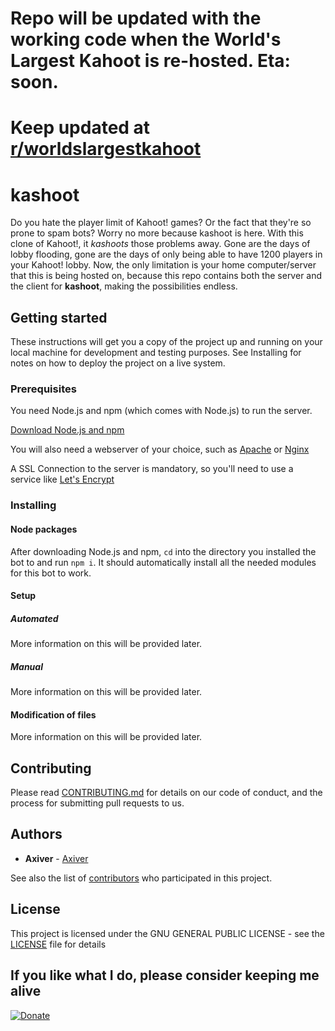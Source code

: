 # Repo will be updated with the working code when the World's Largest Kahoot is re-hosted. Eta: soon.
# Keep updated at [r/worldslargestkahoot](https://reddit.com/r/worldslargestkahoot)

# kashoot

Do you hate the player limit of Kahoot! games? Or the fact that they're so prone to spam bots?
Worry no more because kashoot is here. With this clone of Kahoot!, it _kashoots_ those problems away. Gone are the days of lobby flooding, gone are the days of only being able to have 1200 players in your Kahoot! lobby. Now, the only limitation is your home computer/server that this is being hosted on, because this repo contains both the server and the client for **kashoot**, making the possibilities endless.

## Getting started

These instructions will get you a copy of the project up and running on your local machine for development and testing purposes. See Installing for notes on how to deploy the project on a live system.

### Prerequisites

You need Node.js and npm (which comes with Node.js) to run the server.

[Download Node.js and npm](https://nodejs.org/en/)

You will also need a webserver of your choice, such as [Apache](https://www.apache.org/) or [Nginx](https://www.nginx.com/)

A SSL Connection to the server is mandatory, so you'll need to use a service like [Let's Encrypt](https://letsencrypt.org/)

### Installing
#### Node packages

After downloading Node.js and npm, `cd` into the directory you installed the bot to and run `npm i`. It should automatically install all the needed modules for this bot to work.

#### Setup
##### Automated

More information on this will be provided later.

##### Manual

More information on this will be provided later.

#### Modification of files

More information on this will be provided later.

## Contributing

Please read [CONTRIBUTING.md](CONTRIBUTING.md) for details on our code of conduct, and the process for submitting pull requests to us.

## Authors

* **Axiver** - [Axiver](https://github.com/Axiver)

See also the list of [contributors](https://github.com/Axiver/kashoot/contributors) who participated in this project.

## License

This project is licensed under the GNU GENERAL PUBLIC LICENSE - see the [LICENSE](LICENSE) file for details

## If you like what I do, please consider keeping me alive

[![Donate](https://img.shields.io/badge/Donate-PayPal-green.svg)](http://paypal.me/XavierTeoZK)
